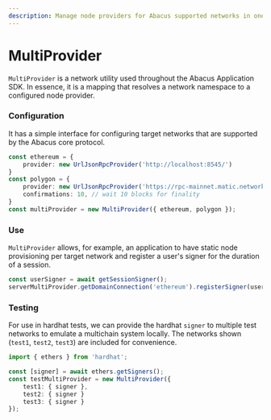 ```yaml
---
description: Manage node providers for Abacus supported networks in one plac
---
```


# MultiProvider

&#x20;`MultiProvider` is a network utility used throughout the Abacus Application SDK. In essence, it is a mapping that resolves a network namespace to a configured node provider.

### Configuration

It has a simple interface for configuring target networks that are supported by the Abacus core protocol.

```typescript
const ethereum = {
    provider: new UrlJsonRpcProvider('http://localhost:8545/')
}
const polygon = {
    provider: new UrlJsonRpcProvider('https://rpc-mainnet.matic.network'),
    confirmations: 10, // wait 10 blocks for finality
}
const multiProvider = new MultiProvider({ ethereum, polygon });
```

### Use

`MultiProvider` allows, for example, an application to have static node provisioning per target network and register a user's signer for the duration of a session.

```typescript
const userSigner = await getSessionSigner();
serverMultiProvider.getDomainConnection('ethereum').registerSigner(userSigner);
```

### Testing

For use in hardhat tests, we can provide the hardhat `signer` to multiple test networks to emulate a multichain system locally. The networks shown (`test1`, `test2`, `test3`) are included for convenience.

```typescript
import { ethers } from 'hardhat';

const [signer] = await ethers.getSigners();
const testMultiProvider = new MultiProvider({
    test1: { signer },
    test2: { signer }
    test3: { signer }
});
```

